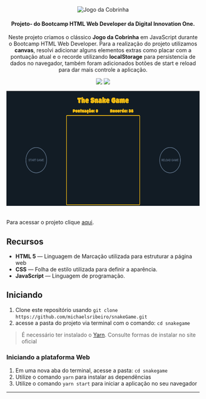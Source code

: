 <div align="center">
  <img src="./images/snake-logo.png" height="100px" alt="Jogo da Cobrinha"/>
</div>

<div align="center">

  #### Projeto- do Bootcamp HTML Web Developer da Digital Innovation One.
  Neste projeto criamos o clássico **Jogo da Cobrinha** em JavaScript durante o Bootcamp HTML Web Developer.
  Para a realização do projeto utilizamos **canvas**, resolvi adicionar alguns elementos extras como placar
  com a pontuação atual e o recorde utilizando **localStorage** para persistencia de dados no navegador, também
  foram adicionados botões de start e reload para dar mais controle a aplicação.
  
  
  ![](https://img.shields.io/badge/autor-Michael%20Ribeiro-blue)
  ![](https://img.shields.io/badge/Front--End-JavaScript-yellow)
</div> 

<div align="center">
  <img src="./images/preview.gif" height="300px"/>
</div>

  <br/>

  Para acessar o projeto clique [aqui](https://michaelsribeiro.github.io/snakeGame).


## Recursos

- **HTML 5** — Linguagem de Marcação utilizada para estruturar a página web
- **CSS** — Folha de estilo utilizada para definir a aparência.
- **JavaScript** — Linguagem de programação.

## Iniciando

1. Clone este  reposítório usando `git clone https://github.com/michaelsribeiro/snakeGame.git`
2. acesse a pasta do projeto via terminal com o comando: `cd snakegame`<br />

>É necessário ter instalado o [Yarn](https://yarnpkg.com/). Consulte formas de instalar no site oficial

### Iniciando a plataforma Web

1. Em uma nova aba do terminal, acesse a pasta: `cd snakegame`
2. Utilize o comando  `yarn` para instalar as dependẽncias<br />
3. Utilize o comando `yarn start` para iniciar a aplicação no seu navegador

***
